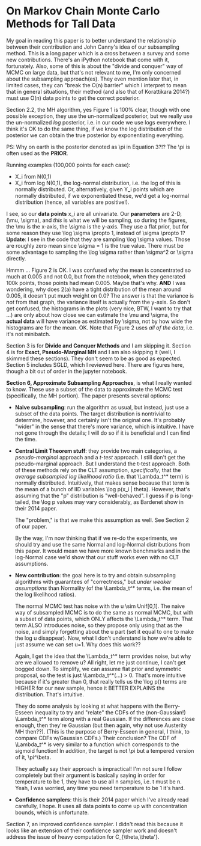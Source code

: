 # On Markov Chain Monte Carlo Methods for Tall Data

My goal in reading this paper is to better understand the relationship between
their contribution and John Canny's idea of our subsampling method. This is a
long paper which is a cross between a survey and some new contributions. There's
an iPython notebook that come with it, fortunately. Also, some of this is about
the "divide and conquer" way of MCMC on large data, but that's not relevant to
me, I'm only concerned about the subsampling approach(es). They even mention
later that, in limited cases, they can "break the O(n) barrier" which I
interpret to mean that in general situations, their method (and also that of
Korattikara 2014?) must use O(n) data points to get the correct posterior.

Section 2.2, the MH algorithm, yes Figure 1 is 100% clear, though with one
possible exception, they use the un-normalized posterior, but we really use the
un-normalized *log* posterior, i.e. in our code we use logs everywhere. I think
it's OK to do the same thing, if we know the log distribution of the posterior
we can obtain the true posterior by exponentiating everything.

PS: Why on earth is the posterior denoted as \pi in Equation 3?!? The \pi is
often used as the **PRIOR**.

Running examples (100,000 points for each case):

- X_i from N(0,1)
- X_i from log N(0,1), the log-normal distribution, i.e. the log of this is
  normally distributed. Or, alternatively, given Y_i points which are normally
  distributed, if we exponentiated these, we'd get a log-normal distribution
  (hence, all variables are positive!).

I see, so our **data points** x_i are all univariate. Our **parameters** are
2-D, (\mu, \sigma), and *this* is what we will be sampling, so during the
figures, the \mu is the x-axis, the \sigma is the y-axis. They use a flat prior,
but for some reason they use \log \sigma \propto 1, instead of \sigma \propto 1?
**Update**: I see in the code that they are sampling \log \sigma values. Those
are roughly zero mean since \sigma = 1 is the true value. There must be some
advantage to sampling the \log \sigma rather than \sigma^2 or \sigma directly.

Hmmm ... Figure 2 is OK. I was confused why the mean is concentrated so much at
0.005 and not 0.0, but from the notebook, when they generated 100k points, those
points had mean 0.005. Maybe that's why. **AND** I was wondering, why does 2(a)
have a tight distribution of the mean around 0.005, it doesn't put much weight
on 0.0? The answer is that the variance is *not* from that graph, the variance
itself is actually from the y-axis. So don't get confused, the histograms in the
plots (very nice, BTW, I want to try that ...) are only about how close we can
estimate the \mu and \sigma, the **actual data** will have variance as estimated
by \sigma, not by how wide the histograms are for the mean. OK. Note that Figure
2 uses *all of the data*, i.e. it's not minibatch.

Section 3 is for **Divide and Conquer Methods** and I am skipping it. Section 4
is for **Exact, Pseudo-Marginal MH** and I am also skipping it (well, I skimmed
these sections). They don't seem to be as good as expected. Section 5 includes
SGLD, which I reviewed here. There are figures here, though a bit out of order
in the jupyter notebook.

**Section 6, Approximate Subsampling Approaches**, is what I really wanted to
know. These use a subset of the data to approximate the MCMC test (specifically,
the MH portion). The paper presents several options:

- **Naive subsampling**: run the algorithm as usual, but instead, just use a
  subset of the data points. The target distribution is nontrivial to determine,
  however, and certainly isn't the original one. It's probably "wider" in the
  sense that there's more variance, which is intuitive. I have not gone through
  the details; I will do so if it is beneficial and I can find the time.

- **Central Limit Theorem stuff**: they provide two main categories, a
  *pseudo-marginal* approach and a *t-test* approach. I still don't get the
  pseudo-marginal approach. But I understand the t-test approach. Both of these
  methods rely on the CLT assumption, *specifically*, that the *average
  subsampled log likelihood ratio* (i.e. that \Lambda_t^\* term) is normally
  distributed. Intuitively, that makes sense because that term is the mean of a
  bunch of IID variables \log p(x_i | theta). However, that's assuming that the
  "p" distribution is "well-behaved". I guess if p is long-tailed, the \log p
  values may vary considerably, as Bardenet show in their 2014 paper.

  The "problem," is that we make this assumption as well. See Section 2 of our
  paper.

  By the way, I'm now thinking that if we re-do the experiments, we should try
  and use the same Normal and log-Normal distributions from this paper. It would
  mean we have more known benchmarks and in the log-Normal case we'd show that
  our stuff works even with no CLT assumptions.

- **New contribution**: the goal here is to try and obtain subsampling
  algorithms with guarantees of "correctness," but *under weaker assumptions*
  than Normality (of the \Lambda_t^\* terms, i.e. the mean of the log likelihood
  ratios). 

  The normal MCMC test has noise with the u \sim Unif[0,1]. The naive way of
  subsampled MCMC is to do the same as normal MCMC, but with a subset of data
  points, which ONLY affects the \Lambda_t^\* term. That term ALSO introduces
  noise, so they propose only using that as the noise, and simply forgetting
  about the u part (set it equal to one to make the log u disappear). Now, what
  I don't understand is how we're able to just assume we can set u=1. Why does
  this work??
  
  Again, I get the idea that the \Lambda_t^\* term provides noise, but why are
  we allowed to remove u? All right, let me just continue, I can't get bogged
  down. To simplify, we can assume flat prior and symmetric proposal, so the
  test is just \Lambda_t^*(...) > 0. That's more intuitive because if it's
  greater than 0, that really tells us the \log p() terms are HIGHER for our new
  sample, hence it BETTER EXPLAINS the distribution. That's intuitive.
  
  They do some analysis by looking at what happens with the Berry-Esseen
  inequality to try and "relate" the CDFs of the (non-Gaussian!) \Lambda_t^\*
  term along with a real Gaussian.  If the differences are close enough, then
  they're Gaussian (but then again, why not use Austerity MH then??). (This is
  the purpose of Berry-Esseen in general, I think, to compare CDFs w/Gaussian
  CDFs.) Their conclusion? The CDF of \Lambda_t^\* is very similar to a function
  which corresponds to the sigmoid function!  In addition, the target is not \pi
  but a tempered version of it, \pi^\beta.

  They actually say their approach is impractical! I'm not sure I follow
  completely but their argument is basically saying in order for temperature to
  be 1, they have to use all n samples, i.e. t must be n. Yeah, I was worried,
  any time you need temperature to be 1 it's hard.

- **Confidence samplers**: this is their 2014 paper which I've already read
  carefully, I hope. It uses all data points to come up with concentration
  bounds, which is unfortunate.

Section 7, an improved confidence sampler. I didn't read this because it looks
like an extension of their confidence sampler work and doesn't address the issue
of heavy computation for C_{\theta,\theta'}.
